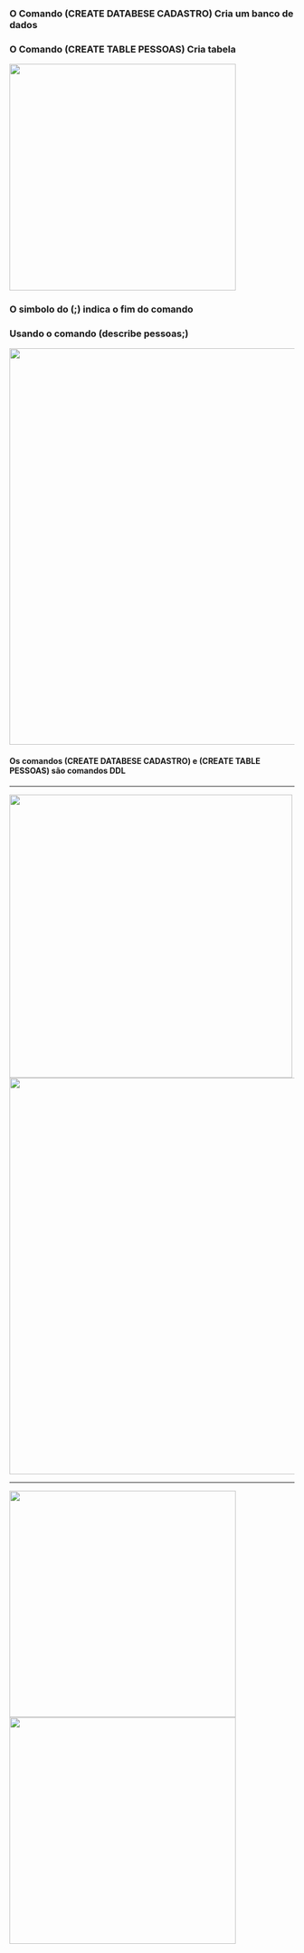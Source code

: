 <h3>O Comando (CREATE DATABESE CADASTRO) Cria um banco de dados</h3>
<h3>O Comando (CREATE TABLE PESSOAS) Cria tabela</h3> 
<img src="https://user-images.githubusercontent.com/61218420/102028356-87e96a80-3d88-11eb-8372-c7796e99e96d.png" width=400>
<h3>O simbolo do (;) indica o fim do comando</h3>

<h3> Usando o comando (describe pessoas;)</h3>
<img src="https://user-images.githubusercontent.com/61218420/102028453-1fe75400-3d89-11eb-864f-52125ae8ce65.png" width=700>
<h4> Os comandos (CREATE DATABESE CADASTRO) e (CREATE TABLE PESSOAS) são comandos DDL </h4><hr>
<img src="https://user-images.githubusercontent.com/61218420/102046310-d8c58700-3db9-11eb-8711-2020ef2b3112.png" width=500>
<img src="https://user-images.githubusercontent.com/61218420/102061784-a411f980-3dd2-11eb-93c7-3d68c09c7412.png" width=700><hr>
<img src="https://user-images.githubusercontent.com/61218420/102063948-6fec0800-3dd5-11eb-8c9e-c3ca9466dede.png" width=400>
<img src="https://user-images.githubusercontent.com/61218420/102064532-2fd95500-3dd6-11eb-9c22-510faf5fac49.png" width=400>

